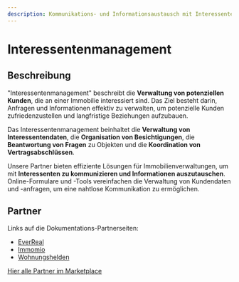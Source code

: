 ```yaml
---
description: Kommunikations- und Informationsaustausch mit Interessenten
---
```


# Interessentenmanagement

## Beschreibung

"Interessentenmanagement" beschreibt die **Verwaltung von potenziellen Kunden**, die an einer Immobilie interessiert sind. Das Ziel besteht darin, Anfragen und Informationen effektiv zu verwalten, um potenzielle Kunden zufriedenzustellen und langfristige Beziehungen aufzubauen.

Das Interessentenmanagement beinhaltet die **Verwaltung von Interessentendaten**, die **Organisation von Besichtigungen**, die **Beantwortung von Fragen** zu Objekten und die **Koordination von Vertragsabschlüssen**.

Unsere Partner bieten effiziente Lösungen für Immobilienverwaltungen, um mit **Interessenten zu kommunizieren und Informationen auszutauschen**. Online-Formulare und -Tools vereinfachen die Verwaltung von Kundendaten und -anfragen, um eine nahtlose Kommunikation zu ermöglichen.

## Partner

Links auf die Dokumentations-Partnerseiten:

* [EverReal](../partner-and-apps/everreal.md)
* [Immomio](../partner-and-apps/immomio.md)
* [Wohnungshelden](../partner-and-apps/wohnungshelden.md)



[Hier alle Partner im Marketplace](https://marketplace.aareon.com/de/category/lead-management)
